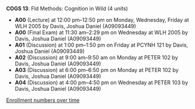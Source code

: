 **COGS 13**: Fld Methods: Cognition in Wild (4 units)

- **A00** (Lecture) at 12:00 pm–12:50 pm on Monday, Wednesday, Friday at WLH 2005 by Davis, Joshua Daniel (A09093449)
- **A00** (Final Exam) at 11:30 am–2:29 pm on Wednesday at WLH 2005 by Davis, Joshua Daniel (A09093449)
- **A01** (Discussion) at 1:00 pm–1:50 pm on Friday at PCYNH 121 by Davis, Joshua Daniel (A09093449)
- **A02** (Discussion) at 9:00 am–9:50 am on Monday at PETER 102 by Davis, Joshua Daniel (A09093449)
- **A03** (Discussion) at 6:00 pm–6:50 pm on Monday at PETER 102 by Davis, Joshua Daniel (A09093449)
- **A04** (Discussion) at 4:00 pm–4:50 pm on Wednesday at PETER 103 by Davis, Joshua Daniel (A09093449)

[Enrollment numbers over time](./COGS13.tsv)
